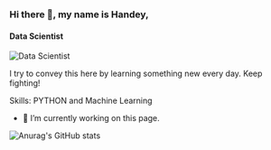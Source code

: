 
### Hi there 👋, my name is **Handey**,
#### Data Scientist
![Data Scientist](https://www.google.com/url?sa=i&url=https%3A%2F%2Fpeakup.org%2Fblog%2Fdata-scientist-olmanin-keyifli-yanlari%2F&psig=AOvVaw2odzhc_CW3GLV4imBqYyH3&ust=1626557836288000&source=images&cd=vfe&ved=0CAsQjRxqFwoTCPiXsqLG6PECFQAAAAAdAAAAABAK)


I try to convey this here by learning something new every day.
Keep fighting!

Skills: PYTHON and Machine Learning

- 🔭 I’m currently working on this page. 

![Anurag's GitHub stats](https://github-readme-stats.vercel.app/api?username=thelcloud&theme=cobalt&show_icons=true)




